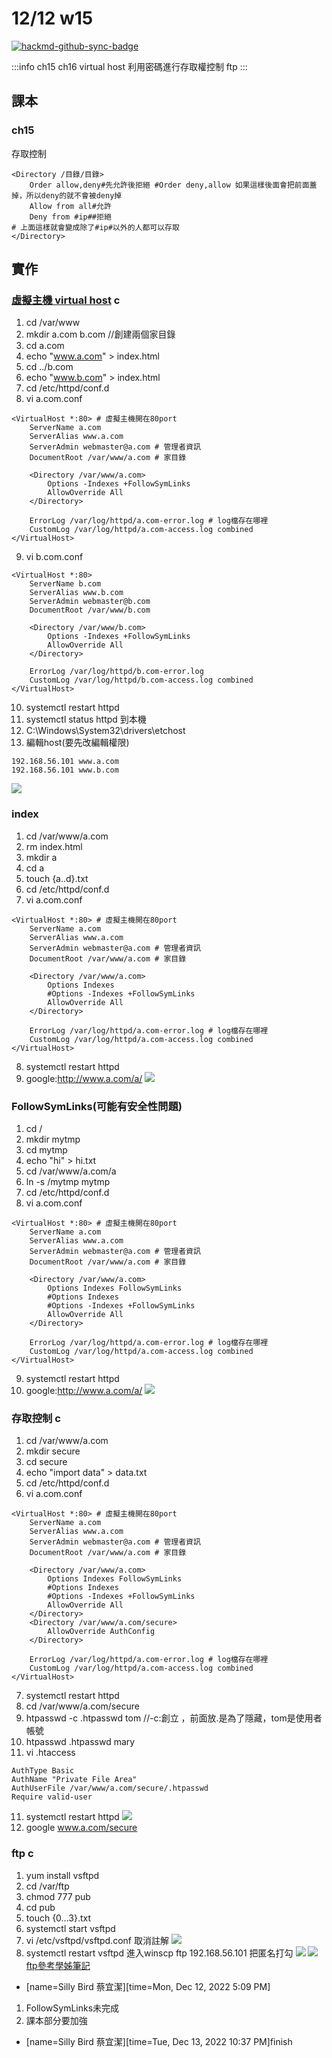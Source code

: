 # 12/12 w15

[![hackmd-github-sync-badge](https://hackmd.io/qMb7EXbIS4OJOEaQMn8u5g/badge)](https://hackmd.io/qMb7EXbIS4OJOEaQMn8u5g)

:::info
ch15
ch16
virtual host
利用密碼進行存取權控制
ftp
:::
## 課本
### ch15
存取控制
```
<Directory /目錄/目錄>
    Order allow,deny#先允許後拒絕 #Order deny,allow 如果這樣後面會把前面蓋掉，所以deny的就不會被deny掉
    Allow from all#允許
    Deny from #ip##拒絕
# 上面這樣就會變成除了#ip#以外的人都可以存取
</Directory>
```
## 實作
### [虛擬主機 virtual host](https://www.myfreax.com/how-to-set-up-apache-virtual-hosts-on-centos-7/) c
1. cd /var/www
2. mkdir a.com b.com //創建兩個家目錄
3. cd a.com
4. echo "www.a.com" > index.html
5. cd ../b.com
6. echo "www.b.com" > index.html
7. cd /etc/httpd/conf.d
8. vi a.com.conf
```
<VirtualHost *:80> # 虛擬主機開在80port
    ServerName a.com
    ServerAlias www.a.com
    ServerAdmin webmaster@a.com # 管理者資訊
    DocumentRoot /var/www/a.com # 家目錄

    <Directory /var/www/a.com>
        Options -Indexes +FollowSymLinks
        AllowOverride All
    </Directory>

    ErrorLog /var/log/httpd/a.com-error.log # log檔存在哪裡
    CustomLog /var/log/httpd/a.com-access.log combined
</VirtualHost>
```

9. vi b.com.conf
```
<VirtualHost *:80>
    ServerName b.com
    ServerAlias www.b.com
    ServerAdmin webmaster@b.com
    DocumentRoot /var/www/b.com

    <Directory /var/www/b.com>
        Options -Indexes +FollowSymLinks
        AllowOverride All
    </Directory>

    ErrorLog /var/log/httpd/b.com-error.log
    CustomLog /var/log/httpd/b.com-access.log combined
</VirtualHost>
```
10. systemctl restart httpd
11. systemctl status httpd
到本機
1. C:\Windows\System32\drivers\etchost
2. 編輯host(要先改編輯權限)
```
192.168.56.101 www.a.com
192.168.56.101 www.b.com
```
![](https://i.imgur.com/ngjHwYx.png)
### index
1. cd /var/www/a.com
2. rm index.html
3. mkdir a
4. cd a
5. touch {a..d}.txt
6. cd /etc/httpd/conf.d
7. vi a.com.conf
```
<VirtualHost *:80> # 虛擬主機開在80port
    ServerName a.com
    ServerAlias www.a.com
    ServerAdmin webmaster@a.com # 管理者資訊
    DocumentRoot /var/www/a.com # 家目錄

    <Directory /var/www/a.com>
        Options Indexes
        #Options -Indexes +FollowSymLinks
        AllowOverride All
    </Directory>

    ErrorLog /var/log/httpd/a.com-error.log # log檔存在哪裡
    CustomLog /var/log/httpd/a.com-access.log combined
</VirtualHost>
```
8. systemctl restart httpd
9. google:http://www.a.com/a/
![](https://i.imgur.com/Qd4p5WD.png)
### FollowSymLinks(可能有安全性問題)
1. cd /
2. mkdir mytmp
3. cd mytmp
4. echo "hi" > hi.txt
5. cd /var/www/a.com/a
6. ln -s /mytmp mytmp
7. cd /etc/httpd/conf.d
8. vi a.com.conf
```
<VirtualHost *:80> # 虛擬主機開在80port
    ServerName a.com
    ServerAlias www.a.com
    ServerAdmin webmaster@a.com # 管理者資訊
    DocumentRoot /var/www/a.com # 家目錄

    <Directory /var/www/a.com>
        Options Indexes FollowSymLinks
        #Options Indexes
        #Options -Indexes +FollowSymLinks
        AllowOverride All
    </Directory>

    ErrorLog /var/log/httpd/a.com-error.log # log檔存在哪裡
    CustomLog /var/log/httpd/a.com-access.log combined
</VirtualHost>
```
9. systemctl restart httpd
10. google:http://www.a.com/a/
![](https://i.imgur.com/Cvzonkj.png)
### 存取控制 c
1. cd /var/www/a.com
2. mkdir secure
3. cd secure
4. echo "import data" > data.txt
5. cd /etc/httpd/conf.d
6. vi a.com.conf
```
<VirtualHost *:80> # 虛擬主機開在80port
    ServerName a.com
    ServerAlias www.a.com
    ServerAdmin webmaster@a.com # 管理者資訊
    DocumentRoot /var/www/a.com # 家目錄

    <Directory /var/www/a.com>
        Options Indexes FollowSymLinks
        #Options Indexes
        #Options -Indexes +FollowSymLinks
        AllowOverride All
    </Directory>
    <Directory /var/www/a.com/secure>
        AllowOverride AuthConfig
    </Directory>

    ErrorLog /var/log/httpd/a.com-error.log # log檔存在哪裡
    CustomLog /var/log/httpd/a.com-access.log combined
</VirtualHost>
```
7. systemctl restart httpd
8. cd /var/www/a.com/secure
9. htpasswd -c .htpasswd tom //-c:創立 ，前面放.是為了隱藏，tom是使用者帳號
10. htpasswd .htpasswd mary
11. vi .htaccess
```
AuthType Basic
AuthName "Private File Area"
AuthUserFile /var/www/a.com/secure/.htpasswd
Require valid-user
```
11. systemctl restart httpd
![](https://i.imgur.com/gHUJZEF.png)
12. google www.a.com/secure
### ftp c
1. yum install vsftpd
2. cd /var/ftp
3. chmod 777 pub
4. cd pub
5. touch {0...3}.txt
6. systemctl start vsftpd
7. vi /etc/vsftpd/vsftpd.conf
取消註解
![](https://i.imgur.com/XXgVU4o.png)
8. systemctl restart vsftpd
進入winscp
ftp
192.168.56.101
把匿名打勾
![](https://i.imgur.com/FDVo8q4.png)
![](https://i.imgur.com/nk6SpKb.png)
[ftp參考學姊筆記](https://github.com/FUYUHSUAN/note/blob/master/110-%E4%BC%BA%E6%9C%8D%E5%99%A8%E6%9E%B6%E8%A8%AD/W10/2021_12_13.md)

- [name=Silly Bird 蔡宜潔][time=Mon, Dec 12, 2022 5:09 PM]
1. FollowSymLinks未完成
2. 課本部分要加強
- [name=Silly Bird 蔡宜潔][time=Tue, Dec 13, 2022 10:37 PM]finish